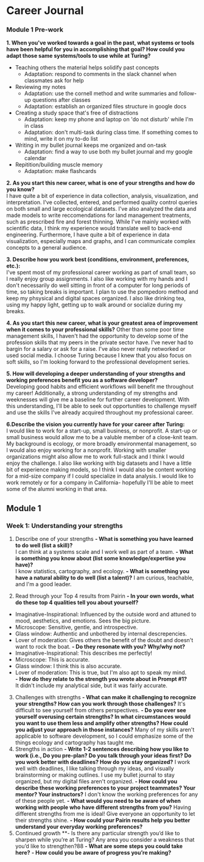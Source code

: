 # Career Journal
### Module 1 Pre-work

**1. When you've worked towards a goal in the past, what systems or tools have been helpful for you in accomplishing that goal? How could you adapt those same systems/tools to use while at Turing?**
  - Teaching others the material helps solidify past concepts
    - Adaptation: respond to comments in the slack channel when classmates ask for help
  - Reviewing my notes
    - Adaptation: use the cornell method and write summaries and follow-up questions after classes
    - Adaptation: establish an organized files structure in google docs
  - Creating a study space that's free of distractions
      - Adaptation: keep my phone and laptop on 'do not disturb' while I'm in class
      - Adaptation: don't multi-task during class time. If something comes to mind, write it on my to-do list
  - Writing in my bullet journal keeps me organized and on-task
      - Adaptation: find a way to use both my bullet journal and my google calendar
  - Repitition/building muscle memory
      - Adaptation: make flashcards  
      
**2. As you start this new career, what is one of your strengths and how do you know?**   
I have quite a bit of experience in data collection, analysis, visualization, and interpretation. I've collected, entered, and performed quality control queries on both small and large ecological datasets. I've also analyzed the data and made models to write reccomendations for land management treatments, such as prescribed fire and forest thinning. While I've mainly worked with scientific data, I think my experience would translate well to back-end engineering. Furthermore, I have quite a bit of experience in data visualization, especially maps and graphs, and I can communicate complex concepts to a general audience.  

**3. Describe how you work best (conditions, environment, preferences, etc.):**  
I've spent most of my professional career working as part of small team, so I really enjoy group assignments. I also like working with my hands and I don't necessarily do well sitting in front of a computer for long periods of time, so taking breaks is important. I plan to use the pompedoro method and keep my phsysical and digital spaces organized. I also like drinking tea, using my happy light, getting up to walk around or socialize during my breaks. 

**4. As you start this new career, what is your greatest area of improvement when it comes to your professional skills?**
Other than some poor time management skills, I haven't had the opportunity to develop some of the profession skills that my peers in the private sector have. I've never had to bargin for a salary or ask for a raise. I've also never really networked or used social media. I choose Turing because I knew that you also focus on soft skills, so I'm looking forward to the professional development series.  

**5. How will developing a deeper understanding of your strengths and working preferences benefit you as a software developer?**  
Developing good habits and efficient workflows will benefit me throughout my career! Additionally, a strong understanding of my strengths and weeknesses will give me a baseline for further career development. With this understanding, I'll be able to seek out opportunities to challenge myself and use the skills I've already acquired throughout my professional career.

**6.Describe the vision you currently have for your career after Turing:**  
I would like to work for a start-up, small business, or nonprofit. A start-up or small business would allow me to be a valuble member of a close-knit team. My background is ecology, or more broadly environmental management, so I would also enjoy working for a nonprofit. Working with smaller organizations might also allow me to work full-stack and I think I would enjoy the challenge. I also like working with big datasets and I have a little bit of experience making models, so I think I would also be content working for a mid-size company if I could specialize in data analysis. I would like to work remotely or for a company in California- hopefully I'll be able to meet some of the alumni working in that area.

## Module 1
### Week 1: Understanding your strengths  

1. Describe one of your strengths
**- What is something you have learned to do well (list a skill)?**  
I can think at a systems scale and I work well as part of a team.
**- What is something you know about (list some knowledge/expertise you have)?**  
I know statistics, cartography, and ecology.
**- What is something you have a natural ability to do well (list a talent)?**
I am curious, teachable, and I'm a good leader.

2. Read through your Top 4 results from Pairin
**- In your own words, what do these top 4 qualities tell you about yourself?**  
  - Imaginative-Inspirational: Influenced by the outside word and attuned to mood, aesthetics, and emotions. Sees the big picture.
  - Microscope: Sensitive, gentle, and introspective.
  - Glass window: Authentic and unbothered by internal descrepencies.
  - Lover of moderation: Gives others the benefit of the doubt and doesn't want to rock the boat.
**- Do they resonate with you? Why/why not?**  
  - Imaginative-Inspirational: This describes me perfectly!  
  - Microscope: This is accurate.  
  - Glass window: I think this is also accurate.  
  - Lover of moderation: This is true, but I'm also apt to speak my mind.  
**- How do they relate to the strength you wrote about in Prompt #1?**  
It didn't include my analytical side, but it was fairly accurate.  
3. Challenges with strengths
**- What can make it challenging to recognize your strengths? How can you work through those challenges?**
It's difficult to see yourself from others perspectives.
**- Do you ever see yourself overusing certain strengths? In what circumstances would you want to use them less and amplify other strengths? How could you adjust your approach in those instances?**
Many of my skills aren't applicable to software development, so I could emphasize some of the things ecology and cartography has taught me.
4. Strengths in action
**- Write 1-2 sentences describing how you like to work (i.e., Do you pre-plan? Do you talk through your ideas first? Do you work better with deadlines? How do you stay organized?** 
I work well with deadlines, I like talking through my ideas, and visually brainstorming or making outlines. I use my bullet journal to stay organized, but my digital files aren't organized.
**- How could you describe these working preferences to your project teammates? Your mentor? Your instructors?**
I don't know the working preferences for any of these people yet.
**- What would you need to be aware of when working with people who have different strengths from you?**
Having different strengths from me is ideal! Give everyone an opportunity to let their strengths shine.
**- How could your Pairin results help you better understand your everyday working preferences?**
5. Continued growth
**- Is there any particular strength you’d like to sharpen while you’re at Turing? Any area you consider a weakness that you’d like to strengthen?88
**- What are some steps you could take here?**
**- How could you be aware of progress you’re making?**

